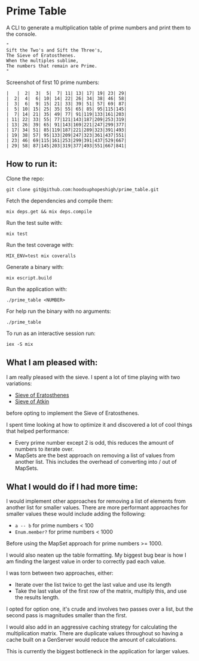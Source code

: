 # Prime Table

A CLI to generate a multiplication table of prime numbers and print them to the console.

```
"
Sift the Two's and Sift the Three's,
The Sieve of Eratosthenes.
When the multiples sublime,
The numbers that remain are Prime.
"
```

Screenshot of first 10 prime numbers:

```
|   |  2|  3|  5|  7| 11| 13| 17| 19| 23| 29|
|  2|  4|  6| 10| 14| 22| 26| 34| 38| 46| 58|
|  3|  6|  9| 15| 21| 33| 39| 51| 57| 69| 87|
|  5| 10| 15| 25| 35| 55| 65| 85| 95|115|145|
|  7| 14| 21| 35| 49| 77| 91|119|133|161|203|
| 11| 22| 33| 55| 77|121|143|187|209|253|319|
| 13| 26| 39| 65| 91|143|169|221|247|299|377|
| 17| 34| 51| 85|119|187|221|289|323|391|493|
| 19| 38| 57| 95|133|209|247|323|361|437|551|
| 23| 46| 69|115|161|253|299|391|437|529|667|
| 29| 58| 87|145|203|319|377|493|551|667|841|
```

## How to run it:

Clone the repo:

```
git clone git@github.com:hoodsuphopeshigh/prime_table.git
```

Fetch the dependencies and compile them:

```
mix deps.get && mix deps.compile
```

Run the test suite with:

```
mix test
```

Run the test coverage with:

```
MIX_ENV=test mix coveralls
```

Generate a binary with:

```
mix escript.build
```

Run the application with:

```
./prime_table <NUMBER>
```

For help run the binary with no arguments:

```
./prime_table
```

To run as an interactive session run:

```
iex -S mix
```

## What I am pleased with:

I am really pleased with the sieve. I spent a lot of time playing with two variations:

* [Sieve of Eratosthenes](https://en.wikipedia.org/wiki/Sieve_of_Eratosthenes)
* [Sieve of Atkin](https://en.wikipedia.org/wiki/Sieve_of_Atkin)

before opting to implement the Sieve of Eratosthenes.

I spent time looking at how to optimize it and discovered a lot of cool things that helped performance:

* Every prime number except 2 is odd, this reduces the amount of numbers to iterate over.
* MapSets are the best approach on removing a list of values from another list. This includes the overhead of converting into / out of MapSets.



## What I would do if I had more time:

I would implement other approaches for removing a list of elements from another list for smaller values.
There are more performant approaches for smaller values these would include adding the following:

* `a -- b` for prime numbers < 100
* `Enum.member?` for prime numbers < 1000

Before using the MapSet approach for prime numbers >= 1000.

I would also neaten up the table formatting.
My biggest bug bear is how I am finding the largest value in order to correctly pad each value.

I was torn between two approaches, either:

* Iterate over the list twice to get the last value and use its length
* Take the last value of the first row of the matrix, multiply this, and use the results length.

I opted for option one, it's crude and involves two passes over a list, but the second pass is magnitudes smaller than the first.

I would also add in an aggressive caching strategy for calculating the multiplication matrix. 
There are duplicate values throughout so having a cache built on a GenServer would reduce the amount of calculations.

This is currently the biggest bottleneck in the application for larger values.
